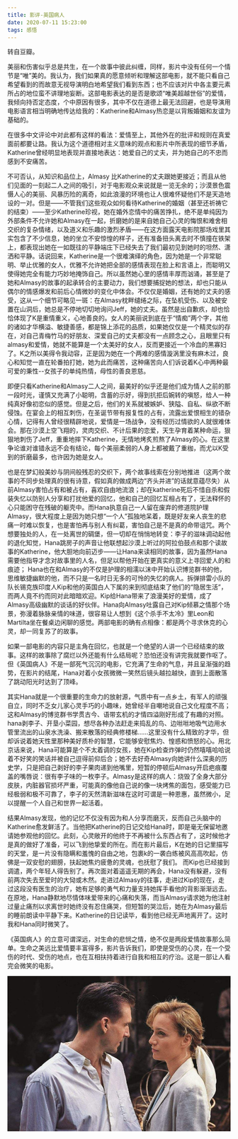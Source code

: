 ```yaml
---
title: 影评-英国病人
date: 2020-07-11 15:23:00
tags: 感悟
---
```


转自豆瓣。

美丽和伤害似乎总是共生，在一个故事中彼此纠缠，同样，影片中没有任何一个情节是“唯”美的。我认为，我们如果真的愿意倾听和理解这部电影，就不能只看自己希望看到的而故意无视导演明白地希望我们看到东西；也不应该对片中各主要元素所占的地位蛮不讲理地妄断。这部电影表达的是否是歌颂“唯美超越世俗”的爱情，我倾向持否定态度，个中原因有很多，其中不仅在道德上最无法回避，也是导演用电影语言相当明确地传达给我的：Katherine和Almasy热恋是以背叛婚姻和友谊为基础的。
        
在很多中文评论中对此都有这样的看法：爱情至上，其他外在的批评和规则在真爱面前都要让路。我认为这个道德相对主义意味的观点和影片中所表现的细节矛盾，Katherine曾经明显地表现并直接地表达：她爱自己的丈夫，并为她自己的不忠而感到不安痛苦。

不可否认，从知识和品位上，Almasy 比Katherine的丈夫跟她更接近；而且从他们见面的一刻起二人之间的吸引，对于电影观众来说就是一览无余的；沙漠景色震慑人心的美丽、风暴历险的离奇，如此浪漫的环境也让人很难怀疑他们不是天造地设的一对。但是——不管我们这些观众如何看待Katherine的婚姻（甚至还祈祷它的结束）——至少Katherine珍视，她在婚外恋情中的痛苦挣扎，绝不是单纯因为外部条件不允许她和Almasy在一起，折磨她的是来自她自己心灵的悔恨和难舍相交织的复杂情绪，以及道义和乐趣的激烈矛盾——在这方面露天电影院那场戏里其实包含了不少信息，她的坐立不安惊惶的样子，还有准备扭头离去时不慎撞在铁架上，都表现出她在一如既往的平静端庄下已经失去了我们最初见到她时的坦然、潇洒和平静。话说回来，Katherine是一个很难演绎的角色，因为她是一个非常聪明、举止优雅的女人，优雅不允许她把全部的感情表现在脸上和言语上，而聪明又使得她完全有能力巧妙地掩饰自己。所以虽然她心里的感情丰厚而汹涌，甚至是了她和Almasy的故事的起承转合的主要动力，我们想要捕捉她的想法，却也只能从偶尔的情感爆发和前后心情微妙的变化中体会。不仅仅是婚姻，还有她的丈夫的感受，这从一个细节可略见一斑：在Almasy枕畔缱绻之际，在坠机受伤、以及被安置在山洞后，她总是不停地切切地询问Jeff，她的丈夫。虽然是出自歉疚，却也恰恰体现了K是重情重义，心地善良的。女人的美丽说到底在于“情痴”两个字，其他的诸如才华横溢、敏捷善感，都是锦上添花的品质，如果她仅仅是一个精灵似的存在，对自己青梅竹马的好朋友、深爱自己的丈夫都没有一点顾念之心，且眼里只有almasy和爱情，她就不能算是一个太美好的女人，反而更接近一个冷血的黑寡妇了。K之所以美得令我动容，正是因为她在一个两难的感情漩涡里没有麻木过，良心和知觉一直在轮番拍打她，她为此而痛苦，这种痛苦向人们诉说着K心中两种最可爱的秉性--女孩子的单纯热情，母性的善良恩慈。

即便只看Katherine和Almasy二人之间，最美好的似乎还是他们成为情人之前的那一段时光，谨慎又充满了小聪明，含蓄的示好，得到抗拒后婉转的嗔怒，给人一种纯真好像初恋似的感觉。但是之后，他们的关系就被嫉妒、狭隘、自私、纵欲不断侵蚀。在宴会上的相互刺伤，在圣诞节带有报复性的占有，流露出爱恨相生的错杂心情，记得有人曾经很精辟地说，爱情是一场战争，没有经历过情欲的人就很难体会。那在沙漠上空飞翔的，灵肉交织、不计后果的恋爱，天生孕育着某种命运，狠狠地刺伤了Jeff，重重地摔下Katherine，无情地烤炙煎熬了Almasy的心。在这里争论谁对谁错永远不会有结论，每个美丽柔弱的人身上都被戴了重枷，而尤以K受到的折磨最多，也许因为她是女人。

也是在梦幻般美妙与阴间般残忍的交织下，两个故事线索在分别地推进（这两个故事的不同步处理真的很有诗意，假如真的做成两边“齐头并进”的话就意蕴尽失）从前Almasy害怕占有和被占有，喜欢自由地流浪；却在katherine死后不惜自杀和假装失忆以防别人分享和打扰他爱的回忆，他和自己的回忆互相占有了，无法释怀的心只能困守在残破的躯壳中。而Hana执意自己一人留在废弃的修道院护理Almasy，很大程度上是因为她只想“一个人”孤独地呆着，既是好友亲人丧生的悲痛一时难以恢复，也是害怕再与别人有纠葛，害怕自己是不是真的命带诅咒。两个想要独处的人，在一处离世的碉堡，但一切却在悄悄地转变：李子的滋味调动起他的退化知觉，Hana跳房子的声音让他联想起沙漠上听过的阿拉伯鼓点和那个读故事的Katherine，他大胆地向前迈步——让Hana来读相同的故事，因为虽然Hana需要他指导才念对故事里的人名，但足以帮他开始在更真实的意义上寻回爱人的和痕迹；
Hana也在和Almasy的不仅是护理的相濡以沫中开始认识博览群书的他，思维敏捷幽默的他，而不只是一名时日无多的可怜的失忆的病人。拆弹排雷小队的队长锡克族印度人Kip和他的英国白人下属的来到彻底结束了他们的“隐居生活”，而两人竟不约而同对此暗暗欢迎。Kip给Hana带来了浪漫美好的爱情，成了Almasy高级幽默的谈话的好伙伴。Hana向Almasy吐露自己对Kip倾慕之情那个场景，弥漫着脉脉亲情的味道，很容易让人想到《这个杀手不太冷》里Leon和Martilta坐在餐桌边闲聊的感觉。两部电影的确有点相像：都是两个寻求休克的心灵，却一同复苏了的故事。

如果一部电影的内容只是主角在回忆，也就是一个绝望的人讲一个已经结束的故事。这样的故事除了腐烂以外还能有什么结局呢？恐怕还没有讲完我就要作呕了。但《英国病人》不是一部死气沉沉的电影，它充满了生命的气息，并且呈渐强的趋势，在影片的结尾，Hana对着小女孩微微一笑然后镜头越拉越快，直到上面散落了跳动阳光时达到了顶峰。

其实Hana就是一个很重要的生命力的放射源，气质中有一点乡土，有军人的顽强自立，同时不乏女儿家心灵手巧的小趣味，她曾经半自嘲地说自己文化程度不高；这和Almasy的博览群书学贯古今、语带玄机的才情四溢刚好形成了有趣的对照。hana剥李子、开垦小菜园，想尽各种办法赶走来捣乱的鸟、边咝咝地吸气边用水管里流出的山泉水洗澡、搬来散落的经典修楼梯……这里没有什么精致的才华，但却诉说着她天性里那种美好质朴的智慧，它能够安慰焦灼、惶惑和愤怒的心。用北京话来说，Hana可能算是个不太着调的女孩，她在Kip检查炸弹时仍然嘻嘻哈哈说着不好笑的笑话并被自己逗得前仰后合；她不去好奇Almasy向她讲什么深奥的历史学，只是把自己剥好的李子果肉递到他嘴里，短暂的停顿后Almasy开启疤痕覆盖的嘴唇说：很有李子味的一枚李子。Almasy是这样的病人：烧毁了全身大部分皮肤，内脏器官损坏严重，可能真的像他自己说的像一块烤焦的面包，感受能力已经极弱和极不可靠了，李子的天然清新滋味在这时可谓是一种恩惠，虽然微小，足以提醒一个人自己和世界一起活着。

结果Almasy发现，他的记忆不仅没有因为和人分享而磨灭，反而自己头脑中的Katherine愈发鲜活了。当他把Katherine的日记交给Hana时，即是毫无保留地邀请她参观他的回忆。此刻，心灵敞开的他终于不再被什么东西占有了，这时候他才是真的做好了准备，可以飞到他挚爱的所在。而在影片最后，K在她的日记里描写的天堂，是一片没有隐瞒和羞愧的自由之地，包裹k的一袭白练被风高高吹起，仿佛是一双安慰的翅膀，扶起她焦灼疲惫的灵魂，也抚慰了我们。
而Kip也已经接到调遣，两个年轻人得告别了。再次面对着遥遥无期的再会，Hana没有躲避，没有前两次失去至爱时的大恸或木然。走进过Almasy的往事，走进过Kip的现在，走过这段没有医生的治疗，她有足够的勇气和力量支持她挥手看他的背影渐渐远去。在原地，Hana静默地尽情体味爱带来的心痛和失落，而当Almasy请求她为他注射过量止痛剂以求离世时她终没有忍住痛哭，但短暂的哭泣后，她在为Almasy最后的睡前朗读中平静下来。Katherine的日记读毕，看到他已经无声地离开了。这时我和Hana同时微笑了。

《英国病人》的立意可谓深远，对生命的悲悯之情，绝不仅是两段爱情故事那么简单。生命之美远比爱情要丰富得多，影片告诉我们，即使是受伤的心灵，在一个受伤的时代、受伤的地点，也在互相扶持着进行自我和相互的疗治。这是一部让人看完会微笑的电影。 

<div align=center>

![](/img/yingguobingren.jpg)

</div>